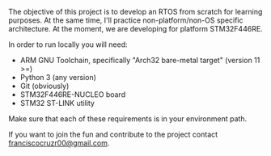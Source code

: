 The objective of this project is to develop an RTOS from scratch for learning purposes.
At the same time, I'll practice non-platform/non-OS specific architecture.
At the moment, we are developing for platform STM32F446RE.

In order to run locally you will need:
- ARM GNU Toolchain, specifically "Arch32 bare-metal target" (version 11 >=)
- Python 3 (any version)
- Git (obviously)
- STM32F446RE-NUCLEO board
- STM32 ST-LINK utility

Make sure that each of these requirements is in your environment path.

If you want to join the fun and contribute to the project contact franciscocruzr00@gmail.com.